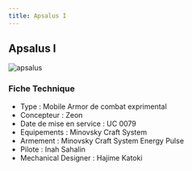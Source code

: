 ```yaml
---
title: Apsalus I
---
```


Apsalus I
---------


![apsalus](/images/stories/saga/08thmsteam/mechas/zeon/apsalus.png)


### Fiche Technique


* Type : Mobile Armor de combat exprimental
* Concepteur : Zeon
* Date de mise en service : UC 0079
* Equipements : Minovsky Craft System
* Armement : Minovsky Craft System Energy Pulse
* Pilote : Inah Sahalin
* Mechanical Designer : Hajime Katoki
